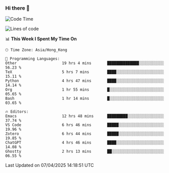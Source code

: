 ### Hi there 👋

<!--
**nicehiro/nicehiro** is a ✨ _special_ ✨ repository because its `README.md` (this file) appears on your GitHub profile.

Here are some ideas to get you started:

- 🔭 I’m currently working on ...
- 🌱 I’m currently learning ...
- 👯 I’m looking to collaborate on ...
- 🤔 I’m looking for help with ...
- 💬 Ask me about ...
- 📫 How to reach me: ...
- 😄 Pronouns: ...
- ⚡ Fun fact: ...
-->

<!--START_SECTION:waka-->
![Code Time](http://img.shields.io/badge/Code%20Time-468%20hrs%2045%20mins-blue)

![Lines of code](https://img.shields.io/badge/From%20Hello%20World%20I%27ve%20Written-1.6%20million%20lines%20of%20code-blue)

📊 **This Week I Spent My Time On** 

```text
🕑︎ Time Zone: Asia/Hong_Kong

💬 Programming Languages: 
Other                    19 hrs 4 mins       ██████████████░░░░░░░░░░░   56.23 % 
TeX                      5 hrs 7 mins        ████░░░░░░░░░░░░░░░░░░░░░   15.11 % 
Python                   4 hrs 47 mins       ████░░░░░░░░░░░░░░░░░░░░░   14.14 % 
Org                      1 hr 55 mins        █░░░░░░░░░░░░░░░░░░░░░░░░   05.65 % 
Bash                     1 hr 14 mins        █░░░░░░░░░░░░░░░░░░░░░░░░   03.65 % 

🔥 Editors: 
Emacs                    12 hrs 48 mins      █████████░░░░░░░░░░░░░░░░   37.74 % 
VS Code                  6 hrs 46 mins       █████░░░░░░░░░░░░░░░░░░░░   19.96 % 
Zotero                   6 hrs 44 mins       █████░░░░░░░░░░░░░░░░░░░░   19.85 % 
ChatGPT                  4 hrs 46 mins       ████░░░░░░░░░░░░░░░░░░░░░   14.08 % 
Ghostty                  2 hrs 13 mins       ██░░░░░░░░░░░░░░░░░░░░░░░   06.55 % 
```


 Last Updated on 07/04/2025 14:18:51 UTC
<!--END_SECTION:waka-->
